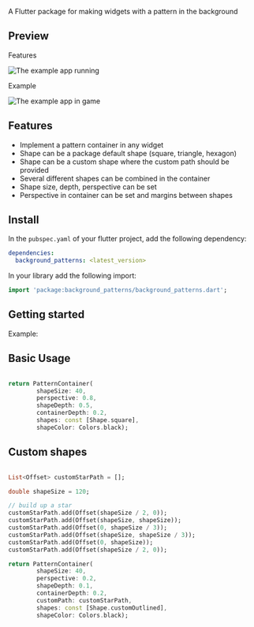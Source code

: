 <!--
This README describes the package. If you publish this package to pub.dev,
this README's contents appear on the landing page for your package.

For information about how to write a good package README, see the guide for
[writing package pages](https://dart.dev/guides/libraries/writing-package-pages).

For general information about developing packages, see the Dart guide for
[creating packages](https://dart.dev/guides/libraries/create-library-packages)
and the Flutter guide for
[developing packages and plugins](https://flutter.dev/developing-packages).
-->

A Flutter package for making widgets with a pattern in the background

## Preview

Features

![The example app running](https://github.com/WilkoThomassen/flutter_background_patterns/blob/feature/setup-flutter-package-deliverables/assets/preview/preview-background-patterns-video.gif)

Example

![The example app in game](https://github.com/WilkoThomassen/flutter_background_patterns/blob/feature/setup-flutter-package-deliverables/assets/preview/background-patterns-game-sample.png)


## Features

* Implement a pattern container in any widget
* Shape can be a package default shape (square, triangle, hexagon)
* Shape can be a custom shape where the custom path should be provided
* Several different shapes can be combined in the container
* Shape size, depth, perspective can be set
* Perspective in container can be set and margins between shapes
    
## Install

In the `pubspec.yaml` of your flutter project, add the following dependency:

```yaml
dependencies:
  background_patterns: <latest_version>
```

In your library add the following import:

```dart
import 'package:background_patterns/background_patterns.dart';
```

## Getting started

Example: 



## Basic Usage 

```dart

return PatternContainer(
        shapeSize: 40,
        perspective: 0.8,
        shapeDepth: 0.5,
        containerDepth: 0.2,
        shapes: const [Shape.square],
        shapeColor: Colors.black);

```

## Custom shapes 

```dart

List<Offset> customStarPath = [];

double shapeSize = 120;

// build up a star
customStarPath.add(Offset(shapeSize / 2, 0));
customStarPath.add(Offset(shapeSize, shapeSize));
customStarPath.add(Offset(0, shapeSize / 3));
customStarPath.add(Offset(shapeSize, shapeSize / 3));
customStarPath.add(Offset(0, shapeSize));
customStarPath.add(Offset(shapeSize / 2, 0));

return PatternContainer(
        shapeSize: 40,
        perspective: 0.2,
        shapeDepth: 0.1,
        containerDepth: 0.2,
        customPath: customStarPath,
        shapes: const [Shape.customOutlined],
        shapeColor: Colors.black);

```

